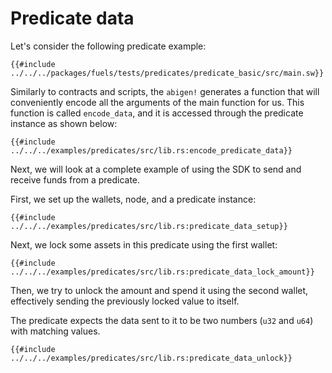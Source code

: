 # Predicate data

Let's consider the following predicate example:

```rust,ignore
{{#include ../../../packages/fuels/tests/predicates/predicate_basic/src/main.sw}}
```

Similarly to contracts and scripts, the `abigen!` generates a function that will conveniently encode all the arguments of the main function for us. This function is called `encode_data`, and it is accessed through the predicate instance as shown below:

```rust,ignore
{{#include ../../../examples/predicates/src/lib.rs:encode_predicate_data}}
```

Next, we will look at a complete example of using the SDK to send and receive funds from a predicate.


First, we set up the wallets, node, and a predicate instance:

```rust,ignore
{{#include ../../../examples/predicates/src/lib.rs:predicate_data_setup}}
```

Next, we lock some assets in this predicate using the first wallet:

```rust,ignore
{{#include ../../../examples/predicates/src/lib.rs:predicate_data_lock_amount}}
```

Then, we try to unlock the amount and spend it using the second wallet, effectively sending the previously locked value to itself.

The predicate expects the data sent to it to be two numbers (`u32` and `u64`) with matching values.

```rust,ignore
{{#include ../../../examples/predicates/src/lib.rs:predicate_data_unlock}}
```

